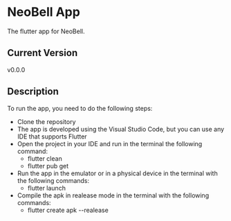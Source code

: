 # NeoBell App

The flutter app for NeoBell.

## Current Version
v0.0.0

## Description
To run the app, you need to do the following steps:
* Clone the repository
* The app is developed using the Visual Studio Code, but you can use any IDE that supports Flutter
* Open the project in your IDE and run in the terminal the following command:
    * flutter clean
    * flutter pub get
* Run the app in the emulator or in a physical device in the terminal with the following commands:
    * flutter launch
* Compile the apk in realease mode in the terminal with the following commands:
    * flutter create apk --realease